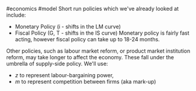 #economics #model
Short run policies which we've already looked at include:
- Monetary Policy (i - shifts in the LM curve)
- Fiscal Policy (G, T - shifts in the IS curve)
Monetary policy is fairly fast acting, however fiscal policy can take up to 18-24 months.

Other policies, such as labour market reform, or product market institution reform, may take longer to affect the economy. These fall under the umbrella of supply-side policy.
We'll use:
- *z* to represent labour-bargaining power,
- *m* to represent competition between firms (aka mark-up)
